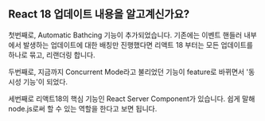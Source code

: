 ## React 18 업데이트 내용을 알고계신가요?

첫번째로, Automatic Bathcing 기능이 추가되었습니다. 기존에는 이벤트 핸들러 내부에서 발생하는 업데이트에 대한 배칭만 진행했다면 리액트 18 부터는 모든 업데이트를 하나로 묶고, 리랜더링 합니다.

두번째로, 지금까지 Concurrent Mode라고 불리었던 기능이 feature로 바뀌면서 '동시성 기능'이 되었다.

세번째로 리액트18의 핵심 기능인 React Server Component가 있습니다. 쉽게 말해 node.js로써 할 수 있는 역할을 한다고 보면 됩니다.
